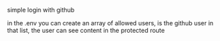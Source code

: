 simple login with github

in the .env you can create an array of allowed users, is the github user in that list, the user can see content in the protected route
